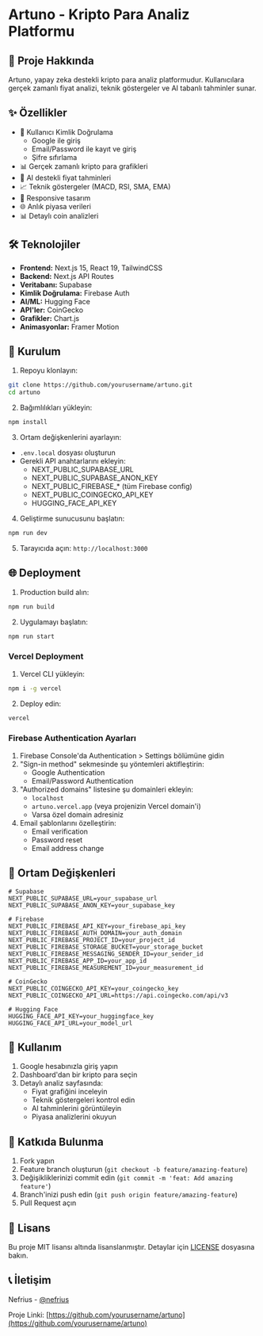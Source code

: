 # Artuno - Kripto Para Analiz Platformu

## 🚀 Proje Hakkında

Artuno, yapay zeka destekli kripto para analiz platformudur. Kullanıcılara gerçek zamanlı fiyat analizi, teknik göstergeler ve AI tabanlı tahminler sunar.

## ✨ Özellikler

- 🔐 Kullanıcı Kimlik Doğrulama
  - Google ile giriş
  - Email/Password ile kayıt ve giriş
  - Şifre sıfırlama
- 📊 Gerçek zamanlı kripto para grafikleri
- 🤖 AI destekli fiyat tahminleri
- 📈 Teknik göstergeler (MACD, RSI, SMA, EMA)
- 📱 Responsive tasarım
- 🌐 Anlık piyasa verileri
- 📊 Detaylı coin analizleri

## 🛠️ Teknolojiler

- **Frontend:** Next.js 15, React 19, TailwindCSS
- **Backend:** Next.js API Routes
- **Veritabanı:** Supabase
- **Kimlik Doğrulama:** Firebase Auth
- **AI/ML:** Hugging Face
- **API'ler:** CoinGecko
- **Grafikler:** Chart.js
- **Animasyonlar:** Framer Motion

## 🚀 Kurulum

1. Repoyu klonlayın:
```bash
git clone https://github.com/yourusername/artuno.git
cd artuno
```

2. Bağımlılıkları yükleyin:
```bash
npm install
```

3. Ortam değişkenlerini ayarlayın:
- `.env.local` dosyası oluşturun
- Gerekli API anahtarlarını ekleyin:
  - NEXT_PUBLIC_SUPABASE_URL
  - NEXT_PUBLIC_SUPABASE_ANON_KEY
  - NEXT_PUBLIC_FIREBASE_* (tüm Firebase config)
  - NEXT_PUBLIC_COINGECKO_API_KEY
  - HUGGING_FACE_API_KEY

4. Geliştirme sunucusunu başlatın:
```bash
npm run dev
```

5. Tarayıcıda açın: `http://localhost:3000`

## 🌐 Deployment

1. Production build alın:
```bash
npm run build
```

2. Uygulamayı başlatın:
```bash
npm run start
```

### Vercel Deployment

1. Vercel CLI yükleyin:
```bash
npm i -g vercel
```

2. Deploy edin:
```bash
vercel
```

### Firebase Authentication Ayarları

1. Firebase Console'da Authentication > Settings bölümüne gidin
2. "Sign-in method" sekmesinde şu yöntemleri aktifleştirin:
   - Google Authentication
   - Email/Password Authentication
3. "Authorized domains" listesine şu domainleri ekleyin:
   - `localhost`
   - `artuno.vercel.app` (veya projenizin Vercel domain'i)
   - Varsa özel domain adresiniz
4. Email şablonlarını özelleştirin:
   - Email verification
   - Password reset
   - Email address change

## 🔑 Ortam Değişkenleri

```env
# Supabase
NEXT_PUBLIC_SUPABASE_URL=your_supabase_url
NEXT_PUBLIC_SUPABASE_ANON_KEY=your_supabase_key

# Firebase
NEXT_PUBLIC_FIREBASE_API_KEY=your_firebase_api_key
NEXT_PUBLIC_FIREBASE_AUTH_DOMAIN=your_auth_domain
NEXT_PUBLIC_FIREBASE_PROJECT_ID=your_project_id
NEXT_PUBLIC_FIREBASE_STORAGE_BUCKET=your_storage_bucket
NEXT_PUBLIC_FIREBASE_MESSAGING_SENDER_ID=your_sender_id
NEXT_PUBLIC_FIREBASE_APP_ID=your_app_id
NEXT_PUBLIC_FIREBASE_MEASUREMENT_ID=your_measurement_id

# CoinGecko
NEXT_PUBLIC_COINGECKO_API_KEY=your_coingecko_key
NEXT_PUBLIC_COINGECKO_API_URL=https://api.coingecko.com/api/v3

# Hugging Face
HUGGING_FACE_API_KEY=your_huggingface_key
HUGGING_FACE_API_URL=your_model_url
```

## 📝 Kullanım

1. Google hesabınızla giriş yapın
2. Dashboard'dan bir kripto para seçin
3. Detaylı analiz sayfasında:
   - Fiyat grafiğini inceleyin
   - Teknik göstergeleri kontrol edin
   - AI tahminlerini görüntüleyin
   - Piyasa analizlerini okuyun

## 🤝 Katkıda Bulunma

1. Fork yapın
2. Feature branch oluşturun (`git checkout -b feature/amazing-feature`)
3. Değişikliklerinizi commit edin (`git commit -m 'feat: Add amazing feature'`)
4. Branch'inizi push edin (`git push origin feature/amazing-feature`)
5. Pull Request açın

## 📄 Lisans

Bu proje MIT lisansı altında lisanslanmıştır. Detaylar için [LICENSE](LICENSE) dosyasına bakın.

## 📞 İletişim

Nefrius - [@nefrius](https://twitter.com/nefrius)

Proje Linki: [https://github.com/yourusername/artuno](https://github.com/yourusername/artuno)
